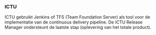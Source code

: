 ### ICTU

ICTU gebruikt Jenkins of TFS (Team Foundation Server) als tool voor de implementatie van de continuous delivery pipeline. De ICTU Release Manager ondersteunt de laatste stap (oplevering van het totale product).
